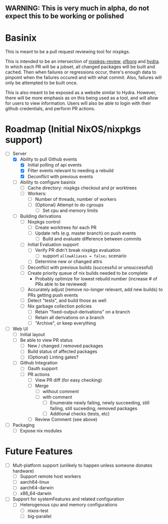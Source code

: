 ## WARNING: This is very much in alpha, do not expect this to be working or polished

# Basinix

This is meant to be a pull request reviewing tool for nixpkgs.

This is intended to be an intersection of [nixpkgs-review](https://github.com/Mic92/nixpkgs-review), [ofborg](https://github.com/NixOS/ofborg) and [hydra](https://github.com/NixOS/hydra). In which each PR will be a jobset, all changed packages will be built and cached. Then when failures or regressions occur, there's enough data to pinpoint when the failures occured and with what commit. Also, failures will only be attempted to be built once.

This is also meant to be exposed as a website similar to Hydra. However, there will be more emphasis as on this being used as a tool, and will allow for users to view information. Users will also be able to login with their github credentials, and perform PR actions.

# Roadmap (Initial NixOS/nixpkgs support)

- [ ] Server
  - [x] Ability to pull Github events
    - [x] Initial polling of api events
    - [x] Filter events relevant to needing a rebuild
    - [x] Deconflict with previous events
  - [ ] Ability to configure basinix
    - [ ] Cache directory: nixpkgs checkout and pr worktrees
    - [ ] Workers:
      - [ ] Number of threads, number of workers
      - [ ] (Optional) Attempt to do cgroups
        - [ ] Set cpu and memory limits
  - [ ] Building derivations
    - [ ] Nixpkgs control
      - [ ] Create worktrees for each PR
      - [ ] Update refs (e.g. master branch) on push events
        - [ ] Build and evaluate difference between commits
    - [ ] Initial Evaluation support
      - [ ] Verify PR didn't break nixpkgs evaluation
        - [ ] support `allowAliases = false;` scenario
      - [ ] Determine new or changed attrs
    - [ ] Deconflict with previous builds (successful or unsuccessful)
    - [ ] Create priority queue of nix builds needed to be complete
      - Probably optimize for lowest rebuild number (increase # of PRs able to be reviewed)
    - [ ] Accurately adjust (remove no-longer relevant, add new builds) to PRs getting push events
    - [ ] Detect "tests", and build those as well
    - [ ] Nix garbage collection policies
      - [ ] Retain "fixed-output-derivations" on a branch
      - [ ] Retain all derivations on a branch
      - [ ] "Archive", or keep everything
- [ ] Web UI
  - [ ] Initial layout
  - [ ] Be able to view PR status
    - [ ] New / changed / removed packages
    - [ ] Build status of affected packages
    - [ ] (Optional) Linting gates?
  - [ ] Github Integration
    - [ ] Oauth support
    - [ ] PR actions
      - [ ] View PR diff (for easy checking)
      - [ ] Merge
        - [ ] without comment
        - [ ] with comment
          - [ ] Enumerate newly failing, newly succeeding, still failing, still suceeding, removed packages
          - [ ] Addtional checks (tests, etc)
      - [ ] Review Comment (see above)
- [ ] Packaging
  - [ ] Expose nix modules

# Future Features

- [ ] Mult-platform support (unlikely to happen unless someone donates hardware)
  - [ ] Support remote host workers
  - [ ] aarch64-linux
  - [ ] aarch64-darwin
  - [ ] x86_64-darwin
- [ ] Support for systemFeatures and related configuration
  - [ ] Heterogenous cpu and memory configurations
    - [ ] nixos-test
    - [ ] big-parallel
